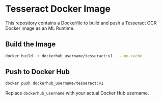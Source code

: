 # Tesseract Docker Image

This repository contains a Dockerfile to build and push a Tesseract OCR Docker image as an ML Runtime. 

## Build the Image

```sh
docker build -t dockerhub_username/tesseract:v1 . --no-cache
```

## Push to Docker Hub

```sh
docker push dockerhub_username/tesseract:v1
```

Replace `dockerhub_username` with your actual Docker Hub username.